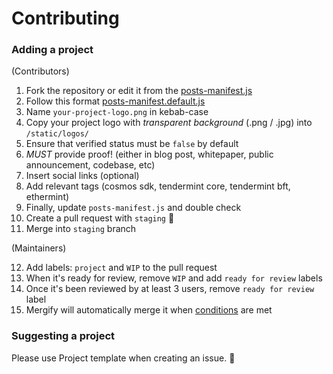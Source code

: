 # Contributing

### Adding a project

(Contributors)
1. Fork the repository or edit it from the [posts-manifest.js](/data/posts-manifest.js)
2. Follow this format [posts-manifest.default.js](/data/posts-manifest.default.js)
3. Name `your-project-logo.png` in kebab-case
4. Copy your project logo with _transparent background_ (.png / .jpg) into `/static/logos/`
5. Ensure that verified status must be `false` by default
6. _MUST_ provide proof! (either in blog post, whitepaper, public announcement, codebase, etc)
7. Insert social links (optional)
8. Add relevant tags (cosmos sdk, tendermint core, tendermint bft, ethermint)
9. Finally, update `posts-manifest.js` and double check
10. Create a pull request with `staging` 🚀
11. Merge into `staging` branch

(Maintainers)

12. Add labels: `project` and `WIP` to the pull request
13. When it's ready for review, remove `WIP` and add `ready for review` labels
14. Once it's been reviewed by at least 3 users, remove `ready for review` label
15. Mergify will automatically merge it when [conditions](./.mergify.yml) are met

### Suggesting a project

Please use Project template when creating an issue. 🤝
